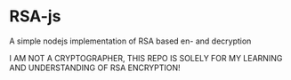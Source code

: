 # RSA-js
 A simple nodejs implementation of RSA based en- and decryption

I AM NOT A CRYPTOGRAPHER, THIS REPO IS SOLELY FOR MY LEARNING AND UNDERSTANDING OF RSA ENCRYPTION!